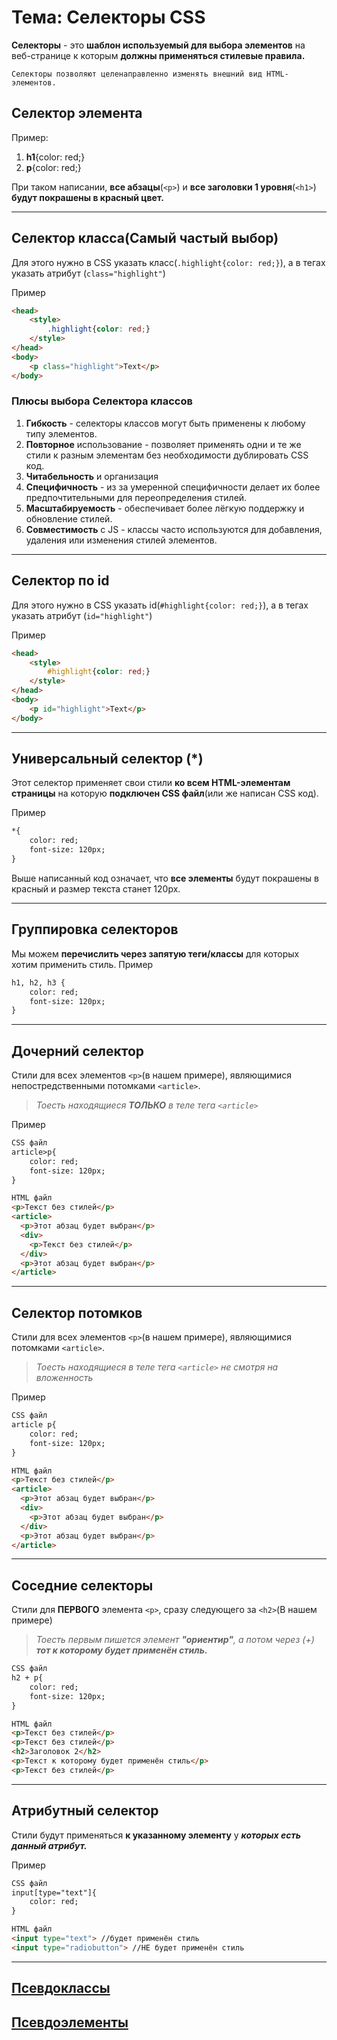 # Тема: Селекторы CSS
**Селекторы** - это **шаблон используемый для выбора элементов** на веб-странице к которым **должны применяться стилевые правила.**  

    Селекторы позволяют целенаправленно изменять внешний вид HTML-элементов. 

## Селектор элемента
Пример:
1. **h1**{color: red;}  
2. **p**{color: red;}

При таком написании, **все абзацы**(`<p>`) и **все заголовки 1 уровня**(`<h1>`) **будут покрашены в красный цвет.**
***

## Селектор класса(Самый частый выбор)
Для этого нужно в CSS указать класс(`.highlight{color: red;}`), а в тегах указать атрибут (`class="highlight"`)

Пример
```HTML
<head>
    <style>
        .highlight{color: red;}
    </style>
</head>
<body>
    <p class="highlight">Text</p>
</body>
```
### Плюсы выбора Селектора классов
1. **Гибкость** - селекторы классов могут быть применены к любому типу элементов.
2. **Повторное** использование - позволяет применять одни и те же стили к разным элементам без необходимости дублировать CSS код.
3. **Читабельность** и организация
4. **Специфичность** - из за умеренной специфичности делает их более предпочтительными для переопределения стилей. 
5. **Масштабируемость** - обеспечивает более лёгкую поддержку и обновление стилей.
6. **Совместимость** с JS - классы часто используются для добавления, удаления или изменения стилей элементов.
***

## Селектор по id
Для этого нужно в CSS указать id(`#highlight{color: red;}`), а в тегах указать атрибут (`id="highlight"`)

Пример
```HTML
<head>
    <style>
        #highlight{color: red;}
    </style>
</head>
<body>
    <p id="highlight">Text</p>
</body>
```
***

## Универсальный селектор (*)
Этот селектор применяет свои стили **ко всем HTML-элементам страницы** на которую **подключен CSS файл**(или же написан CSS код).

Пример
```HTML
*{
    color: red;
    font-size: 120px;
}
```
Выше написанный код означает, что **все элементы** будут покрашены в красный и размер текста станет 120px.
***

## Группировка селекторов
Мы можем **перечислить через запятую теги/классы** для которых хотим применить стиль.
Пример
```HTML
h1, h2, h3 {
    color: red;
    font-size: 120px;
}
```
***

## Дочерний селектор
Стили для всех элементов `<p>`(в нашем примере), являющимися непостредственными потомками `<article>`. 
>_Тоесть находящиеся **ТОЛЬКО** в теле тега `<article>`_  

Пример
```HTML
CSS файл
article>p{
    color: red;
    font-size: 120px;
}

HTML файл
<p>Текст без стилей</p>
<article>
  <p>Этот абзац будет выбран</p>
  <div>
    <p>Текст без стилей</p>
  </div>
  <p>Этот абзац будет выбран</p>
</article>
```
***

## Селектор потомков
Стили для всех элементов `<p>`(в нашем примере), являющимися потомками `<article>`. 
>_Тоесть находящиеся в теле тега `<article>` не смотря на вложенность_  

Пример
```HTML
CSS файл
article p{
    color: red;
    font-size: 120px;
}

HTML файл
<p>Текст без стилей</p>
<article>
  <p>Этот абзац будет выбран</p>
  <div>
    <p>Этот абзац будет выбран</p>
  </div>
  <p>Этот абзац будет выбран</p>
</article>
```
***

## Соседние селекторы
Стили для **ПЕРВОГО** элемента `<p>`, сразу следующего за `<h2>`(В нашем примере)

>_Тоесть первым пишется элемент **"ориентир"**, а потом через (+) **тот к которому будет применён стиль.**_

```HTML
CSS файл
h2 + p{
    color: red;
    font-size: 120px;
}

HTML файл
<p>Текст без стилей</p>
<p>Текст без стилей</p>
<h2>Заголовок 2</h2>
<p>Текст к которому будет применён стиль</p>
<p>Текст без стилей</p>
```
***

## Атрибутный селектор
Стили будут применяться **к указанному элементу** у **_которых есть данный атрибут._**

Пример
```HTML
CSS файл
input[type="text"]{
    color: red;
}

HTML файл
<input type="text"> //будет применён стиль
<input type="radiobutton"> //НЕ будет применён стиль
```
***

## [Псевдоклассы](https://developer.mozilla.org/ru/docs/Web/CSS/Pseudo-classes)

## [Псевдоэлементы](https://developer.mozilla.org/ru/docs/Web/CSS/Pseudo-elements)